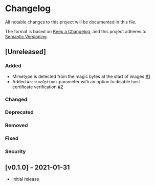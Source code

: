 # Changelog
All notable changes to this project will be documented in this file.

The format is based on [Keep a Changelog](https://keepachangelog.com/en/1.0.0/),
and this project adheres to [Semantic Versioning](https://semver.org/spec/v2.0.0.html).

## [Unreleased]
### Added
* Mimetype is detected from the magic bytes at the start of images [#1](https://github.com/sciguy16/web-archive/issues/1)
* Added `ArchiveOptions` parameter with an option to disable host certificate verification [#2](https://github.com/sciguy16/web-archive/issues/2)

### Changed

### Deprecated

### Removed

### Fixed

### Security


## [v0.1.0] - 2021-01-31
* Initial release

